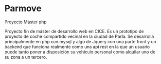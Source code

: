 # Parmove
Proyecto Máster php

Proyecto fin de máster de desarrollo web en CICE. Es un prototipo de proyecto de coche compartido vecinal en la ciudad de Parla. Se desarrolla principalmente en php con mysql y algo de Jquery con una parte front y un backend que funciona realmente como una api rest en la que un usuario puede tanto poner a disposición su vehículo personal como alquilar uno de su zona a un tercero.
